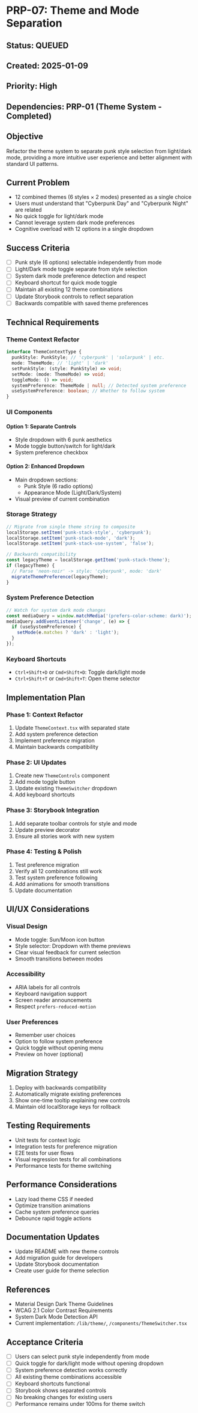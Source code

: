 # PRP-07: Theme and Mode Separation

## Status: QUEUED
## Created: 2025-01-09
## Priority: High
## Dependencies: PRP-01 (Theme System - Completed)

## Objective
Refactor the theme system to separate punk style selection from light/dark mode, providing a more intuitive user experience and better alignment with standard UI patterns.

## Current Problem
- 12 combined themes (6 styles × 2 modes) presented as a single choice
- Users must understand that "Cyberpunk Day" and "Cyberpunk Night" are related
- No quick toggle for light/dark mode
- Cannot leverage system dark mode preferences
- Cognitive overload with 12 options in a single dropdown

## Success Criteria
- [ ] Punk style (6 options) selectable independently from mode
- [ ] Light/Dark mode toggle separate from style selection
- [ ] System dark mode preference detection and respect
- [ ] Keyboard shortcut for quick mode toggle
- [ ] Maintain all existing 12 theme combinations
- [ ] Update Storybook controls to reflect separation
- [ ] Backwards compatible with saved theme preferences

## Technical Requirements

### Theme Context Refactor
```typescript
interface ThemeContextType {
  punkStyle: PunkStyle; // 'cyberpunk' | 'solarpunk' | etc.
  mode: ThemeMode; // 'light' | 'dark'
  setPunkStyle: (style: PunkStyle) => void;
  setMode: (mode: ThemeMode) => void;
  toggleMode: () => void;
  systemPreference: ThemeMode | null; // Detected system preference
  useSystemPreference: boolean; // Whether to follow system
}
```

### UI Components

#### Option 1: Separate Controls
- Style dropdown with 6 punk aesthetics
- Mode toggle button/switch for light/dark
- System preference checkbox

#### Option 2: Enhanced Dropdown
- Main dropdown sections:
  - Punk Style (6 radio options)
  - Appearance Mode (Light/Dark/System)
- Visual preview of current combination

### Storage Strategy
```javascript
// Migrate from single theme string to composite
localStorage.setItem('punk-stack-style', 'cyberpunk');
localStorage.setItem('punk-stack-mode', 'dark');
localStorage.setItem('punk-stack-use-system', 'false');

// Backwards compatibility
const legacyTheme = localStorage.getItem('punk-stack-theme');
if (legacyTheme) {
  // Parse 'neon-noir' -> style: 'cyberpunk', mode: 'dark'
  migrateThemePreference(legacyTheme);
}
```

### System Preference Detection
```javascript
// Watch for system dark mode changes
const mediaQuery = window.matchMedia('(prefers-color-scheme: dark)');
mediaQuery.addEventListener('change', (e) => {
  if (useSystemPreference) {
    setMode(e.matches ? 'dark' : 'light');
  }
});
```

### Keyboard Shortcuts
- `Ctrl+Shift+D` or `Cmd+Shift+D`: Toggle dark/light mode
- `Ctrl+Shift+T` or `Cmd+Shift+T`: Open theme selector

## Implementation Plan

### Phase 1: Context Refactor
1. Update `ThemeContext.tsx` with separated state
2. Add system preference detection
3. Implement preference migration
4. Maintain backwards compatibility

### Phase 2: UI Updates
1. Create new `ThemeControls` component
2. Add mode toggle button
3. Update existing `ThemeSwitcher` dropdown
4. Add keyboard shortcuts

### Phase 3: Storybook Integration
1. Add separate toolbar controls for style and mode
2. Update preview decorator
3. Ensure all stories work with new system

### Phase 4: Testing & Polish
1. Test preference migration
2. Verify all 12 combinations still work
3. Test system preference following
4. Add animations for smooth transitions
5. Update documentation

## UI/UX Considerations

### Visual Design
- Mode toggle: Sun/Moon icon button
- Style selector: Dropdown with theme previews
- Clear visual feedback for current selection
- Smooth transitions between modes

### Accessibility
- ARIA labels for all controls
- Keyboard navigation support
- Screen reader announcements
- Respect `prefers-reduced-motion`

### User Preferences
- Remember user choices
- Option to follow system preference
- Quick toggle without opening menu
- Preview on hover (optional)

## Migration Strategy
1. Deploy with backwards compatibility
2. Automatically migrate existing preferences
3. Show one-time tooltip explaining new controls
4. Maintain old localStorage keys for rollback

## Testing Requirements
- Unit tests for context logic
- Integration tests for preference migration
- E2E tests for user flows
- Visual regression tests for all combinations
- Performance tests for theme switching

## Performance Considerations
- Lazy load theme CSS if needed
- Optimize transition animations
- Cache system preference queries
- Debounce rapid toggle actions

## Documentation Updates
- Update README with new theme controls
- Add migration guide for developers
- Update Storybook documentation
- Create user guide for theme selection

## References
- Material Design Dark Theme Guidelines
- WCAG 2.1 Color Contrast Requirements
- System Dark Mode Detection API
- Current implementation: `/lib/theme/`, `/components/ThemeSwitcher.tsx`

## Acceptance Criteria
- [ ] Users can select punk style independently from mode
- [ ] Quick toggle for dark/light mode without opening dropdown
- [ ] System preference detection works correctly
- [ ] All existing theme combinations accessible
- [ ] Keyboard shortcuts functional
- [ ] Storybook shows separated controls
- [ ] No breaking changes for existing users
- [ ] Performance remains under 100ms for theme switch